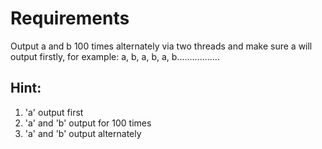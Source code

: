 # Requirements
Output a and b 100 times alternately via two threads and make sure a will output firstly, for example: a, b, a, b, a, b.................

## Hint:
1. 'a' output first
2. 'a' and 'b' output for 100 times
3. 'a' and 'b' output alternately